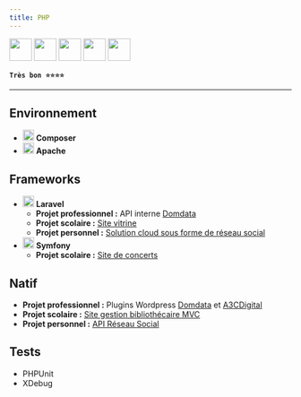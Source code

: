 ```yaml
---
title: PHP
---
```


<img src="https://cdn.jsdelivr.net/gh/devicons/devicon/icons/php/php-original.svg" width="40" />
<img src="https://cdn.jsdelivr.net/gh/devicons/devicon/icons/composer/composer-original.svg" width="40" />
<img src="https://cdn.jsdelivr.net/gh/devicons/devicon/icons/apache/apache-original.svg" width="40" />
<img src="https://cdn.jsdelivr.net/gh/devicons/devicon/icons/laravel/laravel-original.svg" width="40" />
<img src="https://cdn.jsdelivr.net/gh/devicons/devicon/icons/symfony/symfony-original.svg" width="40" />

**`Très bon ⭐⭐⭐⭐`**

---

## Environnement

-   <img src="https://cdn.jsdelivr.net/gh/devicons/devicon/icons/composer/composer-original.svg" width="20" /> **Composer**
-   <img src="https://cdn.jsdelivr.net/gh/devicons/devicon/icons/apache/apache-original.svg" width="20" /> **Apache**

## Frameworks

-   <img src="https://cdn.jsdelivr.net/gh/devicons/devicon/icons/laravel/laravel-original.svg" width="20" /> **Laravel**
    -   **Projet professionnel :** API interne [Domdata](../../experiences/domdata)
    -   **Projet scolaire :** [Site vitrine](../../academic/master-eisi/projects#-conception-dune-méthodologie-de-travail-et-dune-stratégie-marketing)
    -   **Projet personnel :** [Solution cloud sous forme de réseau social](../../projects/smile)
-   <img src="https://cdn.jsdelivr.net/gh/devicons/devicon/icons/symfony/symfony-original.svg" width="20" /> **Symfony**
    -   **Projet scolaire :** [Site de concerts](../../academic/licence-apidae/projects#-développement-dun-site-web-de-concerts)

## Natif

-   **Projet professionnel :** Plugins Wordpress [Domdata](../../experiences/domdata) et [A3CDigital](../../experiences/a3cdigital)
-   **Projet scolaire :** [Site gestion bibliothécaire MVC](../../academic/dut-informatique/projects#️-développement-dune-boutique-en-ligne-de-livre)
-   **Projet personnel :** [API Réseau Social](../../projects/birds)

## Tests

-   PHPUnit
-   XDebug
